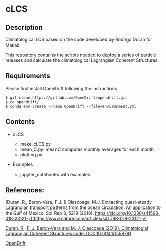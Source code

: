 # cLCS
## Description
Climatological LCS based on the code developed by Rodrigo Duran for Matlab

This repository contains the scripts needed to deploy a series of particle releases and calculate the climatological Lagrangian Coherent Structures.

## Requirements
Please first install OpenDrift following the instructions
```
$ git clone https://github.com/OpenDrift/opendrift.git
$ cd opendrift/
$ conda env create --name OpenDrift --file=environment.yml
```

## Contents
- cLCS
  - make_cLCS.py 
  - mean_C.py: meanC computes monthly averages for each month
  - plotting.py

- Examples
  - jupyter_notebooks with examples 

## References:
[Duran, R., Beron-Vera, F.J. & Olascoaga, M.J. Extracting quasi-steady Lagrangian transport patterns from the ocean circulation: An application to the Gulf of Mexico. Sci Rep 8, 5218 (2018). https://doi.org/10.1038/s41598-018-23121-y](https://www.nature.com/articles/s41598-018-23121-y)

[Duran, R., F. J. Beron-Vera and M. J. Olascoaga (2019). Climatologial Lagrangian Coherent Structures code. DOI: 10.18141/1558781](https://bitbucket.org/rodu/clcss/src/master/)

[OpenDrift](https://github.com/OpenDrift/opendrift)